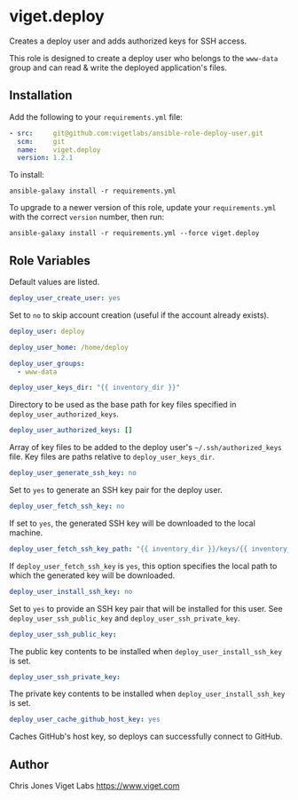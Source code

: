 viget.deploy
============

Creates a deploy user and adds authorized keys for SSH access.

This role is designed to create a deploy user who belongs to the `www-data` group and can read & write the deployed application's files.

Installation
------------

Add the following to your `requirements.yml` file:

```yaml
- src:     git@github.com:vigetlabs/ansible-role-deploy-user.git
  scm:     git
  name:    viget.deploy
  version: 1.2.1
```

To install:

```
ansible-galaxy install -r requirements.yml
```

To upgrade to a newer version of this role, update your `requirements.yml` with the correct `version` number, then run:

```
ansible-galaxy install -r requirements.yml --force viget.deploy
```

Role Variables
--------------

Default values are listed.

```yaml
deploy_user_create_user: yes
```

Set to `no` to skip account creation (useful if the account already exists).


```yaml
deploy_user: deploy
```


```yaml
deploy_user_home: /home/deploy
```


```yaml
deploy_user_groups:
  - www-data
```


```yaml
deploy_user_keys_dir: "{{ inventory_dir }}"
```

Directory to be used as the base path for key files specified in `deploy_user_authorized_keys`.


```yaml
deploy_user_authorized_keys: []
```

Array of key files to be added to the deploy user's `~/.ssh/authorized_keys` file. Key files are paths relative to `deploy_user_keys_dir`.


```yaml
deploy_user_generate_ssh_key: no
```

Set to `yes` to generate an SSH key pair for the deploy user.


```yaml
deploy_user_fetch_ssh_key: no
```

If set to `yes`, the generated SSH key will be downloaded to the local machine.


```yaml
deploy_user_fetch_ssh_key_path: "{{ inventory_dir }}/keys/{{ inventory_hostname }}/deploy.pub"
```

If `deploy_user_fetch_ssh_key` is `yes`, this option specifies the local path to which the generated key will be downloaded.


```yaml
deploy_user_install_ssh_key: no
```
Set to `yes` to provide an SSH key pair that will be installed for this user. See `deploy_user_ssh_public_key` and `deploy_user_ssh_private_key`.


```yaml
deploy_user_ssh_public_key:
```

The public key contents to be installed when `deploy_user_install_ssh_key` is set.


```yaml
deploy_user_ssh_private_key:
```

The private key contents to be installed when `deploy_user_install_ssh_key` is set.


```yaml
deploy_user_cache_github_host_key: yes
```

Caches GitHub's host key, so deploys can successfully connect to GitHub.


Author
------

Chris Jones
Viget Labs
https://www.viget.com

